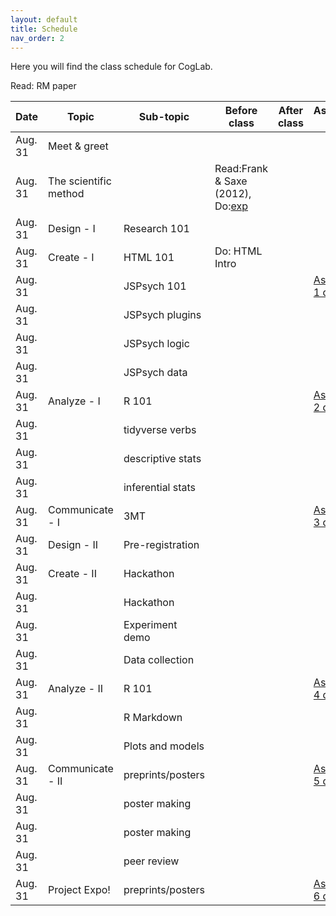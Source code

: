 ```yaml
---
layout: default
title: Schedule
nav_order: 2
---
```


Here you will find the class schedule for CogLab. <br>

<table>
    <thead>
        <tr>
            <th>Date</th>
            <th>Topic</th>
            <th>Sub-topic</th>
            <th>Before class</th>
            <th>After class</th>
            <th>Assignments due</th>
        </tr>
    </thead>
    <tbody>
    <tr><td>Aug. 31</td><td>Meet & greet</td><td></td><td></td><td></td><td></td></tr>
    <tr><td>Aug. 31</td><td>The scientific method</td><td></td><td>Read:Frank & Saxe (2012), Do:<a href="coglab/Assignment1.html">exp</a></td><td></td><td></td></tr>
    <tr><td>Aug. 31</td><td>Design - I</td><td>Research 101</td>Read: RM paper<td></td><td></td><td></td></tr>
    <tr><td>Aug. 31</td><td>Create - I</td><td>HTML 101</td><td>Do: HTML Intro</td><td></td><td></td></tr>
    <tr><td>Aug. 31</td><td></td><td>JSPsych 101</td><td></td><td></td><td><a href="coglab/Assignment1.html">Assignment 1 due</a></td></tr>
    <tr><td>Aug. 31</td><td></td><td>JSPsych plugins</td><td></td><td></td><td></td></tr>
    <tr><td>Aug. 31</td><td></td><td>JSPsych logic</td><td></td><td></td><td></td></tr>
    <tr><td>Aug. 31</td><td></td><td>JSPsych data</td><td></td><td></td><td></td></tr>
    <tr><td>Aug. 31</td><td>Analyze - I</td><td>R 101</td><td></td><td></td><td><a href="coglab/Assignment1.html">Assignment 2 due</a></td></tr>
    <tr><td>Aug. 31</td><td></td><td>tidyverse verbs</td><td></td><td></td><td></td></tr>
    <tr><td>Aug. 31</td><td></td><td>descriptive stats</td><td></td><td></td><td></td></tr>
    <tr><td>Aug. 31</td><td></td><td>inferential stats</td><td></td><td></td><td></td></tr>
    <tr><td>Aug. 31</td><td>Communicate - I</td><td>3MT</td><td></td><td></td><td><a href="coglab/Assignment1.html">Assignment 3 due</a></td></tr>
    <tr><td>Aug. 31</td><td>Design - II</td><td>Pre-registration</td><td></td><td></td><td></td></tr>
    <tr><td>Aug. 31</td><td>Create - II</td><td>Hackathon</td><td></td><td></td><td></td></tr>
    <tr><td>Aug. 31</td><td></td><td>Hackathon</td><td></td><td></td><td></td></tr>
    <tr><td>Aug. 31</td><td></td><td>Experiment demo</td><td></td><td></td><td></td></tr>
    <tr><td>Aug. 31</td><td></td><td>Data collection</td><td></td><td></td><td></td></tr>
    <tr><td>Aug. 31</td><td>Analyze - II</td><td>R 101</td><td></td><td></td><td><a href="coglab/Assignment1.html">Assignment 4 due</a></td></tr>
    <tr><td>Aug. 31</td><td></td><td>R Markdown</td><td></td><td></td><td></td></tr>
    <tr><td>Aug. 31</td><td></td><td>Plots and models</td><td></td><td></td><td></td></tr>
    <tr><td>Aug. 31</td><td>Communicate - II</td><td>preprints/posters</td><td></td><td></td><td><a href="coglab/Assignment1.html">Assignment 5 due</a></td></tr>
    <tr><td>Aug. 31</td><td></td><td>poster making</td><td></td><td></td><td></td></tr>
    <tr><td>Aug. 31</td><td></td><td>poster making</td><td></td><td></td><td></td></tr>
    <tr><td>Aug. 31</td><td></td><td>peer review</td><td></td><td></td><td></td></tr>
    <tr><td>Aug. 31</td><td>Project Expo!</td><td>preprints/posters</td><td></td><td></td><td><a href="coglab/Assignment1.html">Assignment 6 due</a></td></tr>
    </tbody>
</table>